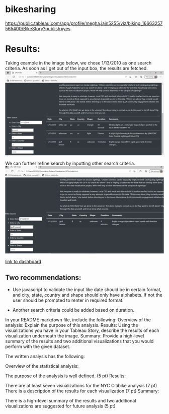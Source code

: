 # bikesharing

https://public.tableau.com/app/profile/megha.jain5255/viz/biking_16663257565400/BikeStory?publish=yes


# Results: 
Taking example in the image below, we chose 1/13/2010 as one search criteria. As soon as I get out of the input box, the results are fetched.
![date_search](https://github.com/Meghajain84/UFOs/blob/main/static/images/date_search.PNG)

We can further refine search by inputting other search criteria.
![date_city_search](https://github.com/Meghajain84/UFOs/blob/main/static/images/date_city.PNG)

[link to dashboard](https://github.com/Meghajain84/UFOs/blob/main/static/images/date_city.PNG)

## Two recommendations:
* Use javascript to validate the input like date should be in certain format, and city, state, country and shape should only have alphabets. If not the user should be prompted to renter in required format.

* Another search criteria could be added based on duration.


In your README markdown file, include the following:
Overview of the analysis: Explain the purpose of this analysis.
Results: Using the visualizations you have in your Tableau Story, describe the results of each visualization underneath the image.
Summary: Provide a high-level summary of the results and two additional visualizations that you would perform with the given dataset.

The written analysis has the following:

Overview of the statistical analysis:

The purpose of the analysis is well defined. (5 pt)
Results:

There are at least seven visualizations for the NYC Citibike analysis (7 pt)
There is a description of the results for each visualization (7 pt)
Summary:

There is a high-level summary of the results and two additional visualizations are suggested for future analysis (5 pt)